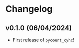 # Changelog

<!--next-version-placeholder-->

## v0.1.0 (06/04/2024)

- First release of `pycount_cyhc`!